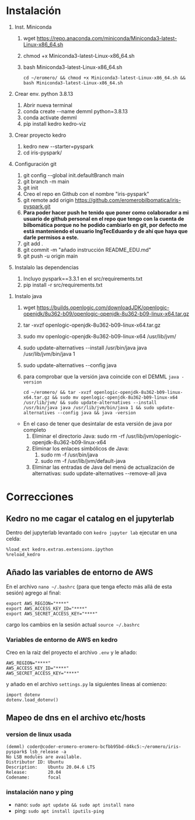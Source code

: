 # Instalación

1. Inst. Miniconda
    1. wget https://repo.anaconda.com/miniconda/Miniconda3-latest-Linux-x86_64.sh
    1. chmod +x Miniconda3-latest-Linux-x86_64.sh
    1. bash Miniconda3-latest-Linux-x86_64.sh

        ```
        cd ~/eromero/ && chmod +x Miniconda3-latest-Linux-x86_64.sh && bash Miniconda3-latest-Linux-x86_64.sh
        ```

1. Crear env. python 3.8.13
    1. Abrir nueva terminal
    1. conda create --name demml python=3.8.13
    1. conda activate demml
    1. pip install kedro kedro-viz
1. Crear proyecto kedro
    1. kedro new --starter=pyspark
    1. cd iris-pyspark/
1. Configuración git
    1. git config --global init.defaultBranch main
    1. git branch -m main
    1. git init
    1. Creo el repo en Github con el nombre "iris-pyspark"
    1. git remote add origin https://github.com/eromerobilbomatica/iris-pyspark.git
    1. **Para poder hacer push he tenido que poner como colaborador a mi usuario de github personal  en el repo que tengo con la cuenta de bilbomática porque 
    no he podido cambiarlo en git, por defecto me está manteniendo el usuario IngTecEduardo y de ahí que haya que darle permisos a este.**
    1. git add .
    1. git commit -m "añado instrucción README_EDU.md"
    1. git push -u origin main
1. Instalalo las dependencias
    1. Incluyo pyspark==3.3.1 en el src/requirements.txt
    1. pip install -r src/requirements.txt
<!-- 1. Java: 
    1. Instalación: sudo apt update && sudo apt install openjdk-8-jdk-headless
    1. Desintalación: sudo apt remove openjdk-8-jdk-headless -->
1. Instalo java
    1. wget https://builds.openlogic.com/downloadJDK/openlogic-openjdk/8u362-b09/openlogic-openjdk-8u362-b09-linux-x64.tar.gz
    1. tar -xvzf openlogic-openjdk-8u362-b09-linux-x64.tar.gz
    1. sudo mv openlogic-openjdk-8u362-b09-linux-x64 /usr/lib/jvm/
    1. sudo update-alternatives --install /usr/bin/java java /usr/lib/jvm/bin/java 1
    1. sudo update-alternatives --config java
    1. para comprobar que la versión java coincide con el DEMML ``java -version``

        ```
        cd ~/eromero/ && tar -xvzf openlogic-openjdk-8u362-b09-linux-x64.tar.gz && sudo mv openlogic-openjdk-8u362-b09-linux-x64 /usr/lib/jvm/ && sudo update-alternatives --install /usr/bin/java java /usr/lib/jvm/bin/java 1 && sudo update-alternatives --config java && java -version
        ```


    * En el caso de tener que desintalar de esta versión de java por completo
        1. Eliminar el directorio Java: sudo rm -rf /usr/lib/jvm/openlogic-openjdk-8u362-b09-linux-x64
        1. Eliminar los enlaces simbólicos de Java:
            1. sudo rm -f /usr/bin/java
            1. sudo rm -f /usr/lib/jvm/default-java
        1. Eliminar las entradas de Java del menú de actualización de alternativas: sudo update-alternatives --remove-all java


# Correcciones

## Kedro no me cagar el catalog en el jupyterlab

Dentro del jupyterlab levantado con ``kedro jupyter lab`` ejecutar en una celda:

````
%load_ext kedro.extras.extensions.ipython
%reload_kedro
````

## Añado las variables de entorno de AWS

En el archivo ``nano ~/.bashrc`` (para que tenga efecto más allá de esta sesión) agrego al final:

````
export AWS_REGION="****"
export AWS_ACCESS_KEY_ID="****"
export AWS_SECRET_ACCESS_KEY="****"
````

cargo los cambios en la sesión actual ``source ~/.bashrc``

### Variables de entorno de AWS en kedro

Creo en la raiz del proyecto el archivo ``.env`` y le añado:

````
AWS_REGION="****"
AWS_ACCESS_KEY_ID="****"
AWS_SECRET_ACCESS_KEY="****"
````

y añado en el archivo ``settings.py`` la siguientes lineas al comienzo:

````
import dotenv
dotenv.load_dotenv()
````
## Mapeo de dns en el archivo etc/hosts

### version de linux usada

````
(demml) coder@coder-eromero-eromero-bcfbb95bd-d4kc5:~/eromero/iris-pyspark$ lsb_release -a
No LSB modules are available.
Distributor ID: Ubuntu
Description:    Ubuntu 20.04.6 LTS
Release:        20.04
Codename:       focal
````

### instalación nano y ping

* nano: ``sudo apt update && sudo apt install nano``
* ping: ``sudo apt install iputils-ping``